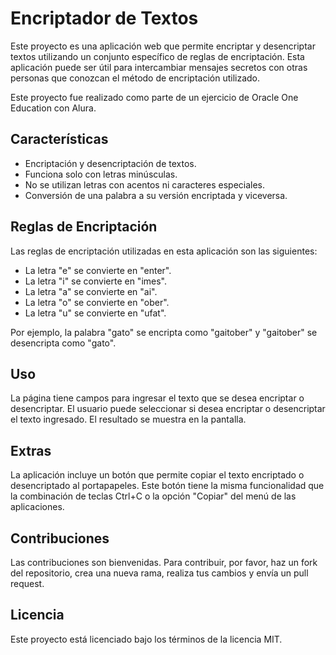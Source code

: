 # Encriptador de Textos

Este proyecto es una aplicación web que permite encriptar y desencriptar textos utilizando un conjunto específico de reglas de encriptación. Esta aplicación puede ser útil para intercambiar mensajes secretos con otras personas que conozcan el método de encriptación utilizado.

Este proyecto fue realizado como parte de un ejercicio de Oracle One Education con Alura.

## Características

- Encriptación y desencriptación de textos.
- Funciona solo con letras minúsculas.
- No se utilizan letras con acentos ni caracteres especiales.
- Conversión de una palabra a su versión encriptada y viceversa.

## Reglas de Encriptación

Las reglas de encriptación utilizadas en esta aplicación son las siguientes:

- La letra "e" se convierte en "enter".
- La letra "i" se convierte en "imes".
- La letra "a" se convierte en "ai".
- La letra "o" se convierte en "ober".
- La letra "u" se convierte en "ufat".

Por ejemplo, la palabra "gato" se encripta como "gaitober" y "gaitober" se desencripta como "gato".

## Uso

La página tiene campos para ingresar el texto que se desea encriptar o desencriptar. El usuario puede seleccionar si desea encriptar o desencriptar el texto ingresado. El resultado se muestra en la pantalla.

## Extras

La aplicación incluye un botón que permite copiar el texto encriptado o desencriptado al portapapeles. Este botón tiene la misma funcionalidad que la combinación de teclas Ctrl+C o la opción "Copiar" del menú de las aplicaciones.

## Contribuciones

Las contribuciones son bienvenidas. Para contribuir, por favor, haz un fork del repositorio, crea una nueva rama, realiza tus cambios y envía un pull request.

## Licencia

Este proyecto está licenciado bajo los términos de la licencia MIT.
